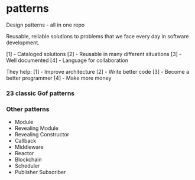 # patterns

Design patterns - all in one repo

Reusable, reliable solutions to problems that we face every day
in software development.

[1] - Cataloged solutions
[2] - Reusable in many different situations
[3] - Well documented
[4] - Language for collaboration

They help:
[1] - Improve architecture
[2] - Write better code
[3] - Become a better programmer
[4] - Make more money

### 23 classic Gof patterns

### Other patterns

- Module
- Revealing Module
- Revealing Constructor
- Callback
- Middleware
- Reactor
- Blockchain
- Scheduler
- Publisher Subscriber
